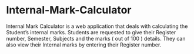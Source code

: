 # Internal-Mark-Calculator
Internal Mark Calculator is a web application that deals with calculating the Student’s internal marks. Students are requested to give their Register number, Semester, Subjects and the marks ( out of 100 ) details. They can also view their Internal marks by entering their Register number.
